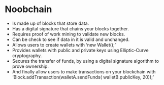 # Noobchain

- Is made up of blocks that store data. 
- Has a digital signature that chains your blocks together.
- Requires proof of work mining to validate new blocks.
- Can be check to see if data in it is valid and unchanged.
- Allows users to create wallets with ‘new Wallet();’
- Provides wallets with public and private keys using Elliptic-Curve cryptography.
- Secures the transfer of funds, by using a digital signature algorithm to prove ownership.
- And finally allow users to make transactions on your blockchain with ‘Block.addTransaction(walletA.sendFunds( walletB.publicKey, 20));’
